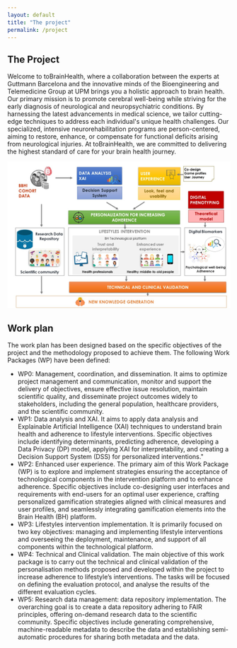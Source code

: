 ```yaml
---
layout: default
title: "The project"
permalink: /project
---
```


## The Project

Welcome to toBrainHealth, where a collaboration between the experts at Guttmann Barcelona and the innovative minds of the Bioengineering and Telemedicine Group at UPM brings you a holistic approach to brain health. Our primary mission is to promote cerebral well-being while striving for the early diagnosis of neurological and neuropsychiatric conditions. By harnessing the latest advancements in medical science, we tailor cutting-edge techniques to address each individual's unique health challenges. Our specialized, intensive neurorehabilitation programs are person-centered, aiming to restore, enhance, or compensate for functional deficits arising from neurological injuries. At toBrainHealth, we are committed to delivering the highest standard of care for your brain health journey.

![Figure](assets/images/project/Figure1.png)

## Work plan

The work plan has been designed based on the specific objectives of the project and the methodology proposed to achieve them. The following Work Packages (WP) have been defined:
- WP0: Management, coordination, and dissemination. It aims to optimize project management and communication, monitor and support the delivery of objectives, ensure effective issue resolution, maintain scientific quality, and disseminate project outcomes widely to stakeholders, including the general population, healthcare providers, and the scientific community.
- WP1: Data analysis and XAI. It aims to apply data analysis and Explainable Artificial Intelligence (XAI) techniques to understand brain health and adherence to lifestyle interventions. Specific objectives include identifying determinants, predicting adherence, developing a Data Privacy (DP) model, applying XAI for interpretability, and creating a Decision Support System (DSS) for personalized interventions." 
- WP2: Enhanced user experience. The primary aim of this Work Package (WP) is to explore and implement strategies ensuring the acceptance of technological components in the intervention platform and to enhance adherence. Specific objectives include co-designing user interfaces and requirements with end-users for an optimal user experience, crafting personalized gamification strategies aligned with clinical measures and user profiles, and seamlessly integrating gamification elements into the Brain Health (BH) platform.
- WP3: Lifestyles intervention implementation. It is primarily focused on two key objectives: managing and implementing lifestyle interventions and overseeing the deployment, maintenance, and support of all components within the technological platform.
- WP4: Technical and Clinical validation. The main objective of this work package is to carry out the technical and clinical validation of the personalisation methods proposed and developed within the project to increase adherence to lifestyle’s interventions. The tasks will be focused on defining the evaluation protocol, and analyse the results of the different evaluation cycles.
- WP5: Research data management: data repository implementation. The overarching goal is to create a data repository adhering to FAIR principles, offering on-demand research data to the scientific community. Specific objectives include generating comprehensive, machine-readable metadata to describe the data and establishing semi-automatic procedures for sharing both metadata and the data.